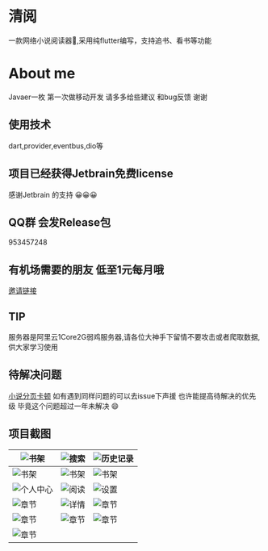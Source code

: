

# 清阅
一款网络小说阅读器📕,采用纯flutter编写，支持追书、看书等功能 
# About me
Javaer一枚 第一次做移动开发 请多多给些建议 和bug反馈 谢谢
## 使用技术 
dart,provider,eventbus,dio等
## 项目已经获得Jetbrain免费license 
感谢Jetbrain 的支持 😀😀😀
## QQ群 会发Release包
953457248
## 有机场需要的朋友 低至1元每月哦
[邀请链接](https://www.googo.ml/auth/register?code=5nrE)
## TIP
服务器是阿里云1Core2G弱鸡服务器,请各位大神手下留情不要攻击或者爬取数据,供大家学习使用
## 待解决问题
[小说分页卡顿](https://github.com/flutter/flutter/issues/30604)  如有遇到同样问题的可以去issue下声援  也许能提高待解决的优先级 毕竟这个问题超过一年未解决 😄

## 项目截图   

 

| <img src="https://p3.pstatp.com/origin/pgc-image/12c8d9d55d3445f58b7452b5ffcf0e01" alt="书架"  /> | <img src="https://p3.pstatp.com/origin/pgc-image/dae30f5252f849759a4ef76c03c7b170" alt="搜索" /> | <img src="https://p3.pstatp.com/origin/pgc-image/4c18c0da461b4b929485b4a740555a90" alt="历史记录" /> |
| ------------------------------------------------------------ | ------------------------------------------------------------ | ------------------------------------------------------------ |
| <img src="https://p3.pstatp.com/origin/pgc-image/e97e60e41be842ebb631a50e69a4f014" alt="书架"  /> | <img src="https://p3.pstatp.com/origin/pgc-image/2bc0d3e0fd424196b35191fa3cd170de" alt="书架"  /> | <img src="https://p3.pstatp.com/origin/pgc-image/2b09abf2ded54a67b81e82d656f7e58b" alt="书架"  /> |
| <img src="https://p3.pstatp.com/origin/pgc-image/4de21433e2864ccda934868e9e4c6204" alt="个人中心" /> | <img src="https://p3.pstatp.com/origin/pgc-image/3824360a20ad44b9b54e7008292b4b76" alt="阅读" /> | <img src="https://p3.pstatp.com/origin/pgc-image/0c573da607d34a5a9821bc6d26b82700" alt="设置"  /> |
| <img src="https://p3.pstatp.com/origin/pgc-image/cf0d138ab954450c88b2e5cda4557651" alt="章节"  /> | <img src="https://p3.pstatp.com/origin/pgc-image/be154b3ce5754406a2077d9d0ce26fca" alt="详情"  /> | <img src="https://p3.pstatp.com/origin/pgc-image/757cdcb7e2dd4ea797569fbc1cefe1bf" alt="章节"  /> |
| <img src="https://p3.pstatp.com/origin/pgc-image/e986f385a7c9400eac8e55536144292d" alt="章节"  /> | <img src="https://p3.pstatp.com/origin/pgc-image/aa4f3ffe8c47459788a0fe6a99186b76" alt="章节"  /> | <img src="https://p3.pstatp.com/origin/pgc-image/f9e7316831b442b98b100d675fe26a51" alt="章节"  /> |
| <img src="https://p3.pstatp.com/origin/pgc-image/e4ce512bbac4403bba85973a0c93e7ff" alt="章节"  /> |                                                              |                                                              |




​                                                                                              
​                                                                                              
​                                                                                              
​                                                                                              
​                                                                                              
​                                                                                              



